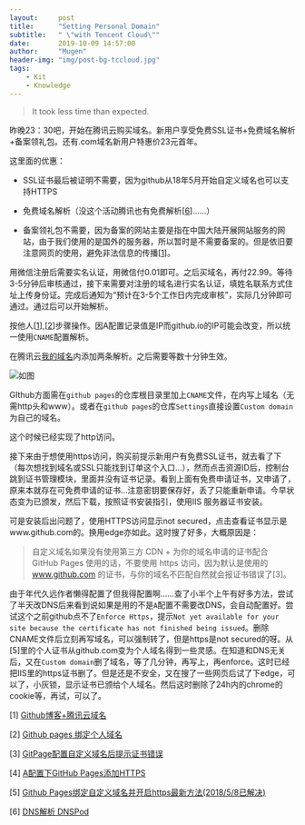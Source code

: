 ```yaml
---
layout:     post
title:      "Setting Personal Domain"
subtitle:   " \"with Tencent Cloud\""
date:       2019-10-09 14:57:00
author:     "Mugen"
header-img: "img/post-bg-tccloud.jpg"
tags:
    - Kit
    - Knowledge
---
```


> It took less time than expected.


昨晚23：30吧，开始在腾讯云购买域名。新用户享受免费SSL证书+免费域名解析+备案领礼包。还有.com域名新用户特惠价23元首年。

这里面的优惠：

* SSL证书最后被证明不需要，因为github从18年5月开始自定义域名也可以支持HTTPS

* 免费域名解析（没这个活动腾讯也有免费解析[[6](https://cloud.tencent.com/product/cns)]……）

* 备案领礼包不需要，因为备案的网站主要是指在中国大陆开展网站服务的网站，由于我们使用的是国外的服务器，所以暂时是不需要备案的。但是依旧要注意网页的使用，避免非法信息的传播[[1]()]。

用微信注册后需要实名认证，用微信付0.01即可。之后买域名，再付22.99。等待3-5分钟后审核通过，接下来需要对注册的域名进行实名认证，填姓名联系方式住址上传身份证。完成后通知为“预计在3-5个工作日内完成审核”，实际几分钟即可通过。通过后可以开始解析。

按他人[[1](https://blog.csdn.net/u012348774/article/details/79577333)],[[2](https://segmentfault.com/a/1190000011203711)]步骤操作。因A配置记录值是IP而github.io的IP可能会改变，所以统一使用`CNAME`配置解析。

在腾讯云[我的域名](https://console.cloud.tencent.com/domain)内添加两条解析。之后需要等数十分钟生效。

![如图](https://img-blog.csdn.net/20180316094421797?watermark/2/text/Ly9ibG9nLmNzZG4ubmV0L3UwMTIzNDg3NzQ=/font/5a6L5L2T/fontsize/400/fill/I0JBQkFCMA==/dissolve/70)

GIthub方面需在`github pages`的仓库根目录里加上`CNAME`文件，在内写上域名（无需http头和www）。或者在`github pages`的仓库`Settings`直接设置`Custom domain`为自己的域名。

这个时候已经实现了http访问。

接下来由于想使用https访问，购买前提示新用户有免费SSL证书，就去看了下（每次想找到域名或SSL只能找到订单这个入口…），然而点击资源ID后，控制台跳到证书管理模块，里面并没有证书记录。看到上面有免费申请证书，又申请了，原来本就存在可免费申请的证书…注意密钥要保存好，丢了只能重新申请。今早状态变为已颁发，然后下载，按照证书安装指引，使用IIS 服务器证书安装。

可是安装后出问题了，使用HTTPS访问显示not secured，点击查看证书显示是www.github.com的。换用edge亦如此。这时搜了好多，大概原因是：

> 自定义域名如果没有使用第三方 CDN + 为你的域名申请的证书配合 GitHub Pages 使用的话，不要使用 https 访问，因为默认是使用的 www.github.com 的证书，与你的域名不匹配自然就会报证书错误了[3]。

由于年代久远作者懒得配置了但我得配置啊……查了小半个上午有好多方法，尝试了半天改DNS后来看到说如果是用的不是`A`配置不需要改DNS，会自动配置好。尝试这个之前github点不了`Enforce Https`，提示`Not yet available for your site because the certificate has not finished being issued`。删除CNAME文件后立刻再写域名，可以强制转了，但是https是not secured的呀。从[5]里的个人证书从github.com变为个人域名得到一些灵感。在知道和DNS无关后，又在`Custom domain`删了域名，等了几分钟，再写上，再enforce。这时已经把IIS里的https证书删了。但是还是不安全，又在搜了一些网页后试了下edge，可以了，小灰锁，显示证书已颁给个人域名。然后这时删除了24h内的chrome的cookie等，再试，可以了。


[1] [Github博客+腾讯云域名](https://blog.csdn.net/u012348774/article/details/79577333)

[2] [Github pages 绑定个人域名](https://segmentfault.com/a/1190000011203711)

[3] [GitPage配置自定义域名后提示证书错误](https://github.com/mzlogin/mzlogin.github.io/issues/6)

[4] [A配置下GitHub Pages添加HTTPS](https://poplite.xyz/post/2018/05/03/how-to-enable-https-for-custom-domain-on-github-pages.html)

[5] [Github Pages绑定自定义域名并开启https最新方法(2018/5/8已解决)](https://www.4spaces.org/how-to-enable-https-support-on-custom-domains/)

[6] [DNS解析 DNSPod](https://cloud.tencent.com/product/cns)
